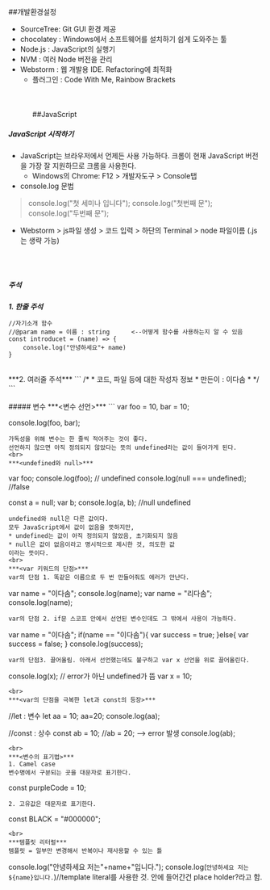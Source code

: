 ##개발환경설정
- SourceTree: Git GUI 환경 제공
- chocolatey : Windows에서 소프트웨어를 설치하기 쉽게 도와주는 툴
- Node.js : JavaScript의 실행기
- NVM : 여러 Node 버전을 관리
- Webstorm : 웹 개발용 IDE. Refactoring에 최적화
  - 플러그인 : Code With Me, Rainbow Brackets
<br><br><br><br>
##JavaScript
##### JavaScript 시작하기
- JavaScript는 브라우저에서 언제든 사용 가능하다. 크롬이 현재 JavaScript 버전을 가장 잘 지원하므로 크롬을 사용한다.
  - Windows의 Chrome: F12 > 개발자도구 > Console탭
- console.log 문법
> console.log("첫 세미나 입니다");
> console.log("첫번째 문");
> console.log("두번째 문");
- Webstorm > js파일 생성 > 코드 입력 > 하단의 Terminal > node 파일이름 (.js는 생략 가능)

<br><br>
##### 주석
***1. 한줄 주석***
```
//자기소개 함수
//@param name = 이름 : string      <--어떻게 함수를 사용하는지 알 수 있음
const introducet = (name) => {
    console.log("안녕하세요"+ name)
}
```
<br>
***2. 여러줄 주석***
```
/*
* 코드, 파일 등에 대한 작성자 정보
*    만든이 : 이다솜
* */
```
<br><br>
##### 변수
***<변수 선언>***
```
var foo = 10,
    bar = 10;

console.log(foo, bar);
```
가독성을 위해 변수는 한 줄씩 적어주는 것이 좋다.
선언하지 않으면 아직 정의되지 않았다는 뜻의 undefined라는 값이 들어가게 된다.
<br>
***<undefined와 null>***
```
var foo;
console.log(foo); // undefined
console.log(null === undefined); //false

const a = null;
var b;
console.log(a, b); //null undefined
```
undefined와 null은 다른 값이다.
모두 JavaScript에서 값이 없음을 뜻하지만,
* undefined는 값이 아직 정의되지 않았음, 초기화되지 않음
* null은 값이 없음이라고 명시적으로 제시한 것, 의도한 값
이라는 뜻이다.
<br>
***<var 키워드의 단점>***
var의 단점 1. 똑같은 이름으로 두 번 만들어줘도 에러가 안난다.
```
var name = "이다솜";
console.log(name);
var name = "리다솜";
console.log(name);
```
var의 단점 2. if문 스코프 안에서 선언된 변수인데도 그 밖에서 사용이 가능하다.
```
var name = "이다솜";
if(name == "이다솜"){
    var success = true;
}else{
    var success = false;
}
console.log(success);
```
var의 단점3. 끌어올림. 아래서 선언했는데도 불구하고 var x 선언을 위로 끌어올린다.
```
console.log(x); // error가 아닌 undefined가 뜸
var x = 10;
```
<br>
***<var의 단점을 극복한 let과 const의 등장>***
```
//let : 변수
let aa = 10;
aa=20;
console.log(aa);

//const : 상수
const ab = 10;
//ab = 20; --> error 발생
console.log(ab);
```
<br>
***<변수의 표기법>***
1. Camel case
변수명에서 구분되는 곳을 대문자로 표기한다.
```
const purpleCode = 10;
```
2. 고유값은 대문자로 표기한다.
```
const BLACK = "#000000";
```
<br>
***템플릿 리터럴***
템플릿 = 일부만 변경해서 반복이나 재사용할 수 있는 틀
```
console.log("안녕하세요 저는"+name+"입니다.");
console.log(`안녕하세요 저는 ${name}입니다.`)//template literal를 사용한 것. 안에 들어간건 place holder?라고 함.
```

